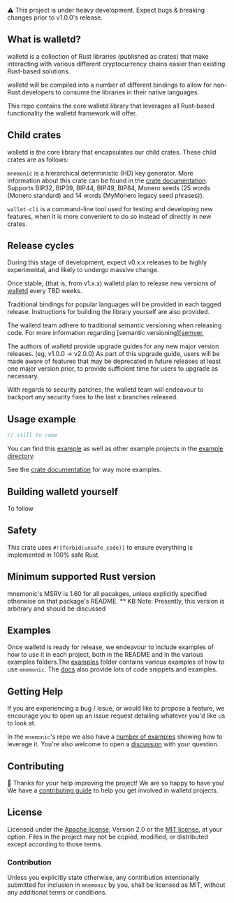 ⚠️ This project is under heavy development. Expect bugs & breaking changes prior to v1.0.0's release.
## What is walletd?
walletd is a collection of Rust libraries (published as crates) that make interacting with various different cryptocurrency chains easier than existing Rust-based solutions.

walletd will be compiled into a number of different bindings to allow for non-Rust developers to consume the libraries in their native languages.

This repo contains the core walletd library that leverages all Rust-based functionality the walletd framework will offer.
## Child crates

walletd is the core library that encapsulates our child crates. These child crates are as follows:

`mnemonic` is a hierarchical deterministic (HD) key generator. More information about this crate can be found in the [crate documentation][docs]. Supports BIP32, BIP39, BIP44, BIP49, BIP84, Monero seeds (25 words (Monero standard) and 14 words (MyMonero legacy seed phrases)).

`wallet-cli` is a command-line tool used for testing and developing new features, when it is more convenient to do so instead of directly in new crates.

## Release cycles
During this stage of development, expect v0.x.x releases to be highly experimental, and likely to undergo massive change.

Once stable, (that is, from v1.x.x) walletd plan to release new versions of [walletd][walletd-github] every TBD weeks.

Traditional bindings for popular languages will be provided in each tagged release. Instructions for building the library yourself are also provided.

The walletd team adhere to traditional semantic versioning when releasing code. For more information regarding [semantic versioning][[semver],  

The authors of walletd provide upgrade guides for any new major version releases. (eg, v1.0.0 -> v2.0.0) As part of this upgrade guide, users will be made aware of features that may be deprecated in future releases at least one major version prior, to provide sufficient time for users to upgrade as necessary.

With regards to security patches, the walletd team will endeavour to backport any security fixes to the last x branches released.
## Usage example

```rust
// still to come
```

You can find this [example][readme-example] as well as other example projects in
the [example directory][examples].

See the [crate documentation][docs] for way more examples.

## Building walletd yourself

To follow

## Safety

This crate uses `#![forbid(unsafe_code)]` to ensure everything is implemented in
100% safe Rust.

## Minimum supported Rust version

mnemonic's MSRV is 1.60 for all pacakges, unless explicitly specified otherwise on that package's README. ** KB Note: Presently, this version is arbitrary and should be discussed


## Examples

Once walletd is ready for release, we endeavour to include examples of how to use it in each project, both in the README and in the various examples folders.The [examples] folder contains various examples of how to use `mnemonic`. The
[docs] also provide lots of code snippets and examples.

## Getting Help

If you are experiencing a bug / issue, or would like to propose a feature, we encourage you to open up an issue request detailing whatever you'd like us to look at.

In the `mnemonic`'s repo we also have a [number of examples][examples] showing how to leverage it. You're also welcome to open a [discussion] with your question.

## Contributing

:balloon: Thanks for your help improving the project! We are so happy to have
you! We have a [contributing guide][contributing] to help you get involved in walletd projects.

## License

Licensed under the [Apache license][license-apache], Version 2.0
or the [MIT license][license-mit], at your option. Files in the project may not be copied, modified, or distributed except according to those terms.

### Contribution

Unless you explicitly state otherwise, any contribution intentionally submitted
for inclusion in `mnemonic` by you, shall be licensed as MIT, without any
additional terms or conditions.

[readme-example]: https://github.com/walletd/mnemonic/tree/main/examples/readme
[examples]: https://github.com/walletd/mnemonic/tree/main/examples
[docs]: https://docs.rs/walletd_mnemonic
[contributing]: https://github.com/walletd/mnemonic/blob/main/CONTRIBUTING.md
[discussion]: https://github.com/walletd/mnemonic/discussions/new?category=q-a
[ecosystem]: https://github.com/walletd/mnemonic/blob/main/ECOSYSTEM.md
[license-mit]: https://github.com/walletd/mnemonic/blob/main/LICENSE-MIT
[license-apache]: https://github.com/walletd/mnemonic/blob/main/LICENSE-APACHE
[walletd-github]: https://github.com/walletd/walletd
[semver]: https://semver.org